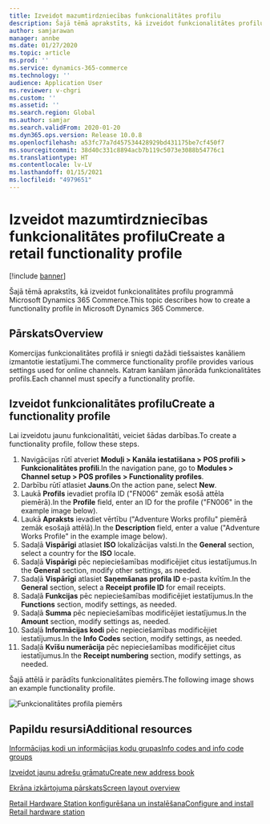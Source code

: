 ```yaml
---
title: Izveidot mazumtirdzniecības funkcionalitātes profilu
description: Šajā tēmā aprakstīts, kā izveidot funkcionalitātes profilu programmā Microsoft Dynamics 365 Commerce.
author: samjarawan
manager: annbe
ms.date: 01/27/2020
ms.topic: article
ms.prod: ''
ms.service: dynamics-365-commerce
ms.technology: ''
audience: Application User
ms.reviewer: v-chgri
ms.custom: ''
ms.assetid: ''
ms.search.region: Global
ms.author: samjar
ms.search.validFrom: 2020-01-20
ms.dyn365.ops.version: Release 10.0.8
ms.openlocfilehash: a53fc77a7d457534428929bd431175be7cf450f7
ms.sourcegitcommit: 38d40c331c8894acb7b119c5073e3088b54776c1
ms.translationtype: HT
ms.contentlocale: lv-LV
ms.lasthandoff: 01/15/2021
ms.locfileid: "4979651"
---
```

# <a name="create-a-retail-functionality-profile"></a><span data-ttu-id="3d846-103">Izveidot mazumtirdzniecības funkcionalitātes profilu</span><span class="sxs-lookup"><span data-stu-id="3d846-103">Create a retail functionality profile</span></span>


[!include [banner](includes/banner.md)]

<span data-ttu-id="3d846-104">Šajā tēmā aprakstīts, kā izveidot funkcionalitātes profilu programmā Microsoft Dynamics 365 Commerce.</span><span class="sxs-lookup"><span data-stu-id="3d846-104">This topic describes how to create a functionality profile in Microsoft Dynamics 365 Commerce.</span></span>

## <a name="overview"></a><span data-ttu-id="3d846-105">Pārskats</span><span class="sxs-lookup"><span data-stu-id="3d846-105">Overview</span></span>

<span data-ttu-id="3d846-106">Komercijas funkcionalitātes profilā ir sniegti dažādi tiešsaistes kanāliem izmantotie iestatījumi.</span><span class="sxs-lookup"><span data-stu-id="3d846-106">The commerce functionality profile provides various settings used for online channels.</span></span> <span data-ttu-id="3d846-107">Katram kanālam jānorāda funkcionalitātes profils.</span><span class="sxs-lookup"><span data-stu-id="3d846-107">Each channel must specify a functionality profile.</span></span>

## <a name="create-a-functionality-profile"></a><span data-ttu-id="3d846-108">Izveidot funkcionalitātes profilu</span><span class="sxs-lookup"><span data-stu-id="3d846-108">Create a functionality profile</span></span>

<span data-ttu-id="3d846-109">Lai izveidotu jaunu funkcionalitāti, veiciet šādas darbības.</span><span class="sxs-lookup"><span data-stu-id="3d846-109">To create a functionality profile, follow these steps.</span></span>

1. <span data-ttu-id="3d846-110">Navigācijas rūtī atveriet **Moduļi \> Kanāla iestatīšana \> POS profili \> Funkcionalitātes profili**.</span><span class="sxs-lookup"><span data-stu-id="3d846-110">In the navigation pane, go to **Modules \> Channel setup \> POS profiles \> Functionality profiles**.</span></span>
1. <span data-ttu-id="3d846-111">Darbību rūtī atlasiet **Jauns**.</span><span class="sxs-lookup"><span data-stu-id="3d846-111">On the action pane, select **New**.</span></span>
1. <span data-ttu-id="3d846-112">Laukā **Profils** ievadiet profila ID ("FN006" zemāk esošā attēla piemērā).</span><span class="sxs-lookup"><span data-stu-id="3d846-112">In the **Profile** field, enter an ID for the profile ("FN006" in the example image below).</span></span>
1. <span data-ttu-id="3d846-113">Laukā **Apraksts** ievadiet vērtību ("Adventure Works profilu" piemērā zemāk esošajā attēlā).</span><span class="sxs-lookup"><span data-stu-id="3d846-113">In the **Description** field, enter a value ("Adventure Works Profile" in the example image below).</span></span>
1. <span data-ttu-id="3d846-114">Sadaļā **Vispārīgi** atlasiet **ISO** lokalizācijas valsti.</span><span class="sxs-lookup"><span data-stu-id="3d846-114">In the **General** section, select a country for the **ISO** locale.</span></span>
1. <span data-ttu-id="3d846-115">Sadaļā **Vispārīgi** pēc nepieciešamības modificējiet citus iestatījumus.</span><span class="sxs-lookup"><span data-stu-id="3d846-115">In the **General** section, modify other settings, as needed.</span></span>
1. <span data-ttu-id="3d846-116">Sadaļā **Vispārīgi** atlasiet **Saņemšanas profila ID** e-pasta kvītīm.</span><span class="sxs-lookup"><span data-stu-id="3d846-116">In the **General** section, select a **Receipt profile ID** for email receipts.</span></span>
1. <span data-ttu-id="3d846-117">Sadaļā **Funkcijas** pēc nepieciešamības modificējiet iestatījumus.</span><span class="sxs-lookup"><span data-stu-id="3d846-117">In the **Functions** section, modify settings, as needed.</span></span>
1. <span data-ttu-id="3d846-118">Sadaļā **Summa** pēc nepieciešamības modificējiet iestatījumus.</span><span class="sxs-lookup"><span data-stu-id="3d846-118">In the **Amount** section, modify settings as, needed.</span></span>
1. <span data-ttu-id="3d846-119">Sadaļā **Informācijas kodi** pēc nepieciešamības modificējiet iestatījumus.</span><span class="sxs-lookup"><span data-stu-id="3d846-119">In the **Info Codes** section, modify settings, as needed.</span></span>
1. <span data-ttu-id="3d846-120">Sadaļā **Kvīšu numerācija** pēc nepieciešamības modificējiet citus iestatījumus.</span><span class="sxs-lookup"><span data-stu-id="3d846-120">In the **Receipt numbering** section, modify settings, as needed.</span></span> 
  
<span data-ttu-id="3d846-121">Šajā attēlā ir parādīts funkcionalitātes piemērs.</span><span class="sxs-lookup"><span data-stu-id="3d846-121">The following image shows an example functionality profile.</span></span>
  
![Funkcionalitātes profila piemērs](media/retail-functionality-profile.png)

## <a name="additional-resources"></a><span data-ttu-id="3d846-123">Papildu resursi</span><span class="sxs-lookup"><span data-stu-id="3d846-123">Additional resources</span></span>

[<span data-ttu-id="3d846-124">Informācijas kodi un informācijas kodu grupas</span><span class="sxs-lookup"><span data-stu-id="3d846-124">Info codes and info code groups</span></span>](info-codes-retail.md)           

[<span data-ttu-id="3d846-125">Izveidot jaunu adrešu grāmatu</span><span class="sxs-lookup"><span data-stu-id="3d846-125">Create new address book</span></span>](new-address-book.md) 

[<span data-ttu-id="3d846-126">Ekrāna izkārtojuma pārskats</span><span class="sxs-lookup"><span data-stu-id="3d846-126">Screen layout overview</span></span>](pos-screen-layouts.md)       

[<span data-ttu-id="3d846-127">Retail Hardware Station konfigurēšana un instalēšana</span><span class="sxs-lookup"><span data-stu-id="3d846-127">Configure and install Retail hardware station</span></span>](retail-hardware-station-configuration-installation.md) 
